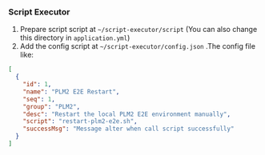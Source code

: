 ### Script Executor
1. Prepare script script at `~/script-executor/script` (You can also change this directory in `application.yml`)
2. Add the config script at `~/script-executor/config.json` .The config file like:
```json
[
  {
    "id": 1,
    "name": "PLM2 E2E Restart",
    "seq": 1,
    "group": "PLM2",
    "desc": "Restart the local PLM2 E2E environment manually",
    "script": "restart-plm2-e2e.sh",
    "successMsg": "Message alter when call script successfully"
  }
]
```